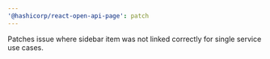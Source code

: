 ```yaml
---
'@hashicorp/react-open-api-page': patch
---
```


Patches issue where sidebar item was not linked correctly for single service use cases.
